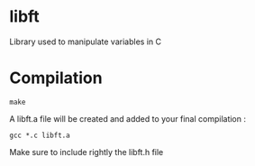 # libft

Library used to manipulate variables in C

# Compilation

```
make
```

A libft.a file will be created and added to your final compilation :

```
gcc *.c libft.a
```

Make sure to include rightly the libft.h file

